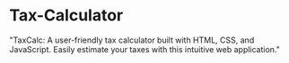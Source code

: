 # Tax-Calculator
"TaxCalc: A user-friendly tax calculator built with HTML, CSS, and JavaScript. Easily estimate your taxes with this intuitive web application."
